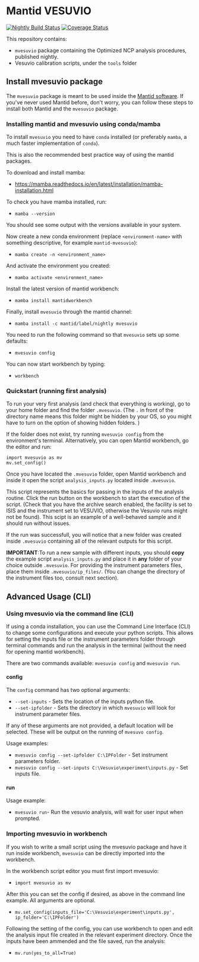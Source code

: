 # Mantid VESUVIO

[![Nightly Build Status](https://github.com/mantidproject/vesuvio/actions/workflows/deploy_conda_nightly.yml/badge.svg)](https://github.com/mantidproject/vesuvio/actions/workflows/deploy_conda_nightly.yml)
[![Coverage Status](https://coveralls.io/repos/github/mantidproject/vesuvio/badge.svg?branch=main)](https://coveralls.io/github/mantidproject/vesuvio?branch=main)

This repository contains:
- `mvesuvio` package containing the Optimized NCP analysis procedures, published nightly.
- Vesuvio calibration scripts, under the `tools` folder

## Install mvesuvio package
The `mvesuvio` package is meant to be used inside the [Mantid software](https://www.mantidproject.org/index.html). If you've never used Mantid before, don't worry, you can follow these steps to install both Mantid and the `mvesuvio` package.

### Installing mantid and mvesuvio using conda/mamba

To install `mvesuvio` you need to have `conda` installed (or preferably  `mamba`, a much faster implementation of `conda`).

This is also the recommended best practice way of using the mantid packages.

To download and install mamba:
- https://mamba.readthedocs.io/en/latest/installation/mamba-installation.html

To check you have mamba installed, run:
- `mamba --version`

You should see some output with the versions available in your system.

Now create a new conda environment (replace `<environment-name>` with something descriptive, for example `mantid-mvesuvio`):
- `mamba create -n <environment_name>`

And activate the environment you created:
- `mamba activate <environment_name>`

Install the latest version of mantid workbench:
- `mamba install mantidworkbench`

Finally, install `mvesuvio` through the mantid channel:
- `mamba install -c mantid/label/nightly mvesuvio`

You need to run the following command so that `mvesuvio` sets up some defaults:
- `mvesuvio config`

You can now start workbench by typing:
- `workbench`

### Quickstart (running first analysis)

To run your very first analysis (and check that everything is working), go to your home folder and find the folder `.mvesuvio`.
(The `.` in front of the directory name means this folder might be hidden by your OS, so you might have to turn on the option of showing hidden folders.
)

If the folder does not exist, try running `mvesuvio config` from the environment's terminal.
Alternatively, you can open Mantid workbench, go the editor and run:

```
import mvesuvio as mv
mv.set_config()
```

Once you have located the `.mvesuvio` folder, open Mantid workbench and inside it open the script `analysis_inputs.py` located inside `.mvesuvio`.

This script represents the basics for passing in the inputs of the analysis routine.
Click the run button on the workbench to start the execution of the script.
(Check that you have the archive search enabled, the facility is set to ISIS and the instrument set to VESUVIO, otherwise the Vesuvio runs might not be found).
This scipt is an example of a well-behaved sample and it should run without issues.

If the run was successfull, you will notice that a new folder was created inside `.mvesuvio` containing all of the relevant outputs for this script.

**IMPORTANT**:To run a new sample with different inputs, you should **copy** the example script `analysis_inputs.py` and place it in **any** folder of your choice outside `.mvesuvio`. 
For providing the instrument parameters files, place them inside `.mvesuvio/ip_files/`.
(You can change the directory of the instrument files too, consult next section).


## Advanced Usage (CLI)

### Using mvesuvio via the command line (CLI)
If using a conda installation, you can use the Command Line Interface (CLI) to change some configurations and execute your python scripts.
This allows for setting the inputs file or the instrument parameters folder through terminal commands and run the analysis in the terminal (without 
the need for opening mantid workbench).

There are two commands available: `mvesuvio config` and `mvesuvio run`.

#### config

The `config` command has two optional arguments:
- `--set-inputs` - Sets the location of the inputs python file.
- `--set-ipfolder` - Sets the directory in which `mvesuvio` will look for instrument parameter files.

If any of these arguments are not provided, a default location will be selected. 
These will be output on the running of `mvesuvo config`.

Usage examples:
- `mvesuvio config --set-ipfolder C:\IPFolder` - Set instrument parameters folder.
- `mvesuvio config --set-inputs C:\Vesuvio\experiment\inputs.py` - Set inputs file.

#### run

Usage example:
- `mvesuvio run`- Run the vesuvio analysis, will wait for user input when prompted.

### Importing mvesuvio in workbench

If you wish to write a small script using the mvesuvio package and have it run inside workbench, 
`mvesuvio` can be directly imported into the workbench.

In the workbench script editor you must first import mvesuvio:

- `import mvesuvio as mv`

After this you can set the config if desired, as above in the command line example. All arguments are optional.

- `mv.set_config(inputs_file='C:\Vesuvio\experiment\inputs.py', ip_folder='C:\IPFolder')`

Following the setting of the config, you can use workbench to open and edit the analysis input file created in the relevant experiment directory.
Once the inputs have been ammended and the file saved, run the analysis:

- `mv.run(yes_to_all=True)`
